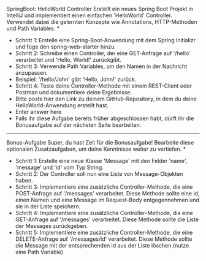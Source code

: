 SpringBoot: HelloWorld Controller
Erstellt ein neues Spring Boot Projekt in IntelliJ und implementiert einen einfachen 'HelloWorld' Controller.
Verwendet dabei die gelernten Konzepte wie Annotations, HTTP-Methoden und Path Variables.
*
* Schritt 1: Erstelle eine Spring-Boot-Anwendung mit dem Spring Initializr und füge den spring-web-starter hinzu.
* Schritt 2: Schreibe einen Controller, der eine GET-Anfrage auf '/hello' verarbeitet und 'Hello, World!' zurückgibt.
* Schritt 3: Verwende Path Variables, um den Namen in der Nachricht anzupassen.
* Beispiel: '/hello/John' gibt 'Hello, John!' zurück.
* Schritt 4: Teste deine Controller-Methode mit einem REST-Client oder Postman und dokumentiere deine Ergebnisse.
* Bitte poste hier den Link zu deinem GitHub-Repository, in dem du deine HelloWorld-Anwendung erstellt hast.
* Enter answer here
* Falls ihr diese Aufgabe bereits früher abgeschlossen habt, dürft ihr die Bonusaufgabe auf der nächsten Seite bearbeiten.

-----------------------------------------------

Bonus-Aufgabe
Super, du hast Zeit für die Bonusaufgabe! Bearbeite diese optionalen Zusatzaufgaben, um deine Kenntnisse weiter zu vertiefen.
*
* Schritt 1: Erstelle eine neue Klasse 'Message' mit den Felder 'name', 'message' und 'id' vom Typ String.
* Schritt 2: Der Controller soll nun eine Liste von Message-Objekten haben.
* Schritt 3: Implementiere eine zusätzliche Controller-Methode, die eine POST-Anfrage auf '/messages' verarbeitet. Diese Methode sollte eine id, einen Namen und eine Message im Request-Body entgegennehmen und sie in der Liste speichern.
* Schritt 4: Implementiere eine zusätzliche Controller-Methode, die eine GET-Anfrage auf '/messages' verarbeitet. Diese Methode sollte die Liste der Messages zurückgeben.
* Schritt 5: Implementiere eine zusätzliche Controller-Methode, die eine DELETE-Anfrage auf '/messages/id' verarbeitet. Diese Methode sollte die Message mit der entsprechenden id aus der Liste löschen.(nutze eine Path Variable)